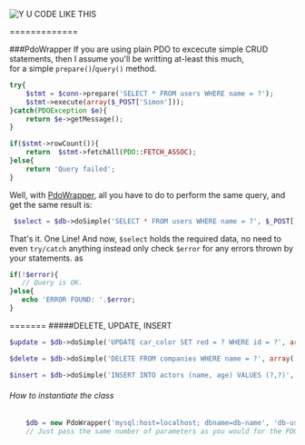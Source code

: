 ![Y U CODE LIKE THIS](http://i.imm.io/1hRAR.jpeg)

 
=============

###PdoWrapper
If you are using plain PDO to excecute simple CRUD statements, then I assume you'll be writting at-least this much,    
  for a simple `prepare()`/`query()` method. 

```` php            
try{
    $stmt = $conn->prepare('SELECT * FROM users WHERE name = ?');
    $stmt->execute(array($_POST['Simon']));
}catch(PDOException $e){
    return $e->getMessage();
}

if($stmt->rowCount()){
    return  $stmt->fetchAll(PDO::FETCH_ASSOC);
}else{
    return 'Query failed';
}
````
 Well,  with [PdoWrapper](https://github.com/simon-eQ/PdoWrapper), all you have to do to perform the same query, and  get the same result is:

```` php     
 $select = $db->doSimple('SELECT * FROM users WHERE name = ?', $_POST['Simon'], $error);

````
 That's it. One Line! And now, `$select` holds the required data, no need to even `try/catch` anything instead only check `$error` for any errors
 thrown by your statements. as
 ```` php
 if(!$error){
    // Query is OK.
 }else{
    echo 'ERROR FOUND: '.$error;
 }
 ````

 
 
=======
#####DELETE, UPDATE, INSERT

```` php 
$update = $db->doSimple('UPDATE car_color SET red = ? WHERE id = ?', array('blue', 1), $error);
````

```` php 
$delete = $db->doSimple('DELETE FROM companies WHERE name = ?', array('Monsanto'), $error);
````

```` php 
$insert = $db->doSimple('INSERT INTO actors (name, age) VALUES (?,?)', array('Chuck Norris', '700'), $error);

````
###### How to instantiate the class
```` php 
	$db = new PdoWrapper('mysql:host=localhost; dbname=db-name', 'db-user', 'db-pass');
	// Just pass the same number of parameters as you would for the PDO() object
